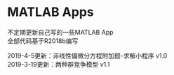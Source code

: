 # MATLAB Apps
不定期更新自己写的一些MATLAB App  
全部代码基于R2018b编写  

2019-4-5更新：非线性偏微分方程附加题-求解小程序 v1.0  
2019-3-19更新：两种群竞争模型 v1.1  
   
